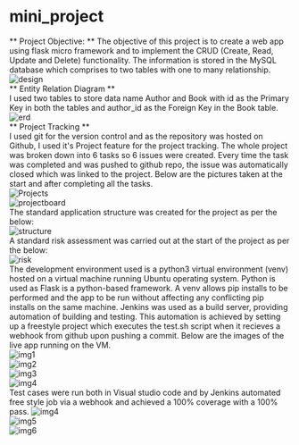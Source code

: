 # mini_project
** Project Objective: **
The objective of this project is to create a web app using flask micro framework and to implement the CRUD (Create, Read, Update and Delete) functionality. The information is stored in the MySQL database which comprises to two tables with one to many relationship.  
![design](https://user-images.githubusercontent.com/87416941/157236242-2422fb12-6552-4a13-a58d-159110a81867.png)  
** Entity Relation Diagram **  
I used two tables to store data name Author and Book with id as the Primary Key in both the tables and author_id as the Foreign Key in the Book table.  
![erd]("https://user-images.githubusercontent.com/87416941/157238303-01548447-e7b5-4a6e-98d5-14449e470c54.PNG")  
** Project Tracking **  
I used git for the version control and as the repository was hosted on Github,  I used it's Project feature for the project tracking. The whole project was broken down into 6 tasks so 6 issues were created. Every time the task was completed and was pushed to github repo, the issue was automatically closed which was linked to the project. Below are the pictures taken at the start and after completing all the tasks.  
![Projects]("https://user-images.githubusercontent.com/87416941/157239702-ca831326-8eed-4c31-8ea5-70b3141c3cd5.PNG")  
![projectboard]("https://user-images.githubusercontent.com/87416941/157240397-57d526e3-376e-468d-a567-fd86550f8295.PNG")  
The standard application structure was created for the project as per the below:  
![structure]("https://user-images.githubusercontent.com/87416941/157240134-ce2e5772-a321-4d38-aa79-1f745257a8c8.PNG")  
A standard risk assessment was carried out at the start of the project as per the below:  
![risk]("https://user-images.githubusercontent.com/87416941/157242441-e90dcbef-f771-432d-8c4d-9cc150684af7.PNG")  
The development environment used is a python3 virtual environment (venv) hosted on a virtual machine running Ubuntu operating system. Python is used as Flask is a python-based framework. A venv allows pip installs to be performed and the app to be run without affecting any conflicting pip installs on the same machine.
Jenkins was used as a build server, providing automation of building and testing. This automation is achieved by setting up a freestyle project which executes the test.sh script when it recieves a webhook from github upon pushing a commit. Below are the images of the live app running on the VM.  
![img1]("https://user-images.githubusercontent.com/87416941/157241029-0ea90bfe-c008-42b3-8f6f-3eec61d37831.PNG")  
![img2]("https://user-images.githubusercontent.com/87416941/157241054-40a0b88f-6d2c-4683-8d72-4488bcea6801.PNG")  
![img3]("https://user-images.githubusercontent.com/87416941/157241093-ed130f59-04cb-4ddc-9fef-ac550f594e44.PNG")  
![img4]("https://user-images.githubusercontent.com/87416941/157241143-3755356d-3892-4cc0-b16f-26f840c6727f.PNG")  
Test cases were run both in Visual studio code and by Jenkins automated free style job via a webhook and achieved a 100% coverage with a 100% pass.
![img4]("https://user-images.githubusercontent.com/87416941/157241997-9758e88a-cd66-404d-b16d-54496e0a7e0c.PNG")  
![img5]("https://user-images.githubusercontent.com/87416941/157242032-7d241cf0-8e39-4ea3-9abe-849b9f41dc91.PNG")  
![img6]("https://user-images.githubusercontent.com/87416941/157242090-266e6963-4c8b-4af6-a678-596e61281fd5.PNG")






     












